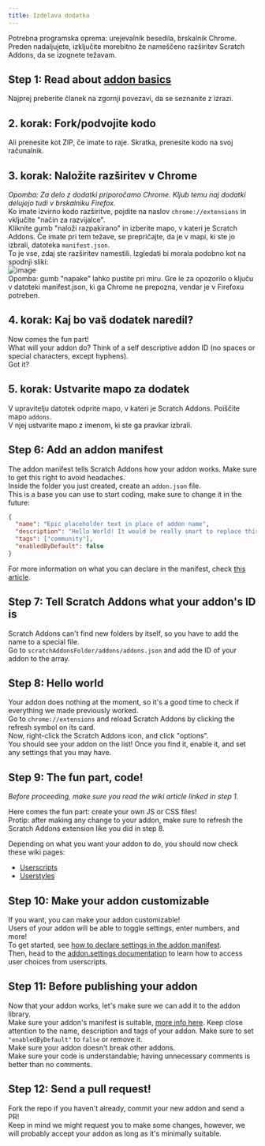 ```yaml
---
title: Izdelava dodatka
---
```

Potrebna programska oprema: urejevalnik besedila, brskalnik Chrome.  
Preden nadaljujete, izključite morebitno že nameščeno razširitev Scratch Addons, da se izognete težavam.

## Step 1: Read about [addon basics](/docs/develop/getting-started/addon-basics/)
Najprej preberite članek na zgornji povezavi, da se seznanite z izrazi.

## 2. korak: Fork/podvojite kodo
Ali prenesite kot ZIP, če imate to raje. Skratka, prenesite kodo na svoj računalnik.

## 3. korak: Naložite razširitev v Chrome
*Opomba: Za delo z dodatki priporočamo Chrome. Kljub temu naj dodatki delujejo tudi v brskalniku Firefox.*  
Ko imate izvirno kodo razširitve, pojdite na naslov `chrome://extensions` in vključite "način za razvijalce".  
Kliknite gumb "naloži razpakirano" in izberite mapo, v kateri je Scratch Addons. Če imate pri tem težave, se prepričajte, da je v mapi, ki ste jo izbrali, datoteka `manifest.json`.  
To je vse, zdaj ste razširitev namestili. Izgledati bi morala podobno kot na spodnji sliki:  
![image](https://user-images.githubusercontent.com/17484114/91502527-accfd580-e89e-11ea-9e16-7daa2b808379.png)  
Opomba: gumb "napake" lahko pustite pri miru. Gre le za opozorilo o ključu v datoteki manifest.json, ki ga Chrome ne prepozna, vendar je v Firefoxu potreben.

## 4. korak: Kaj bo vaš dodatek naredil?
Now comes the fun part!  
What will your addon do? Think of a self descriptive addon ID (no spaces or special characters, except hyphens).  
Got it?

## 5. korak: Ustvarite mapo za dodatek
V upravitelju datotek odprite mapo, v kateri je Scratch Addons. Poiščite mapo `addons`.  
V njej ustvarite mapo z imenom, ki ste ga pravkar izbrali.

## Step 6: Add an addon manifest
The addon manifest tells Scratch Addons how your addon works. Make sure to get this right to avoid headaches.  
Inside the folder you just created, create an `addon.json` file.  
This is a base you can use to start coding, make sure to change it in the future:
```json
{
  "name": "Epic placeholder text in place of addon name",
  "description": "Hello World! It would be really smart to replace this placeholder text with a description.",
  "tags": ["community"],
  "enabledByDefault": false
}
```
For more information on what you can declare in the manifest, check [this article](/docs/reference/addon-manifest/).


## Step 7: Tell Scratch Addons what your addon's ID is
Scratch Addons can't find new folders by itself, so you have to add the name to a special file.  
Go to `scratchAddonsFolder/addons/addons.json` and add the ID of your addon to the array.

## Step 8: Hello world
Your addon does nothing at the moment, so it's a good time to check if everything we made previously worked.  
Go to `chrome://extensions` and reload Scratch Addons by clicking the refresh symbol on its card.  
Now, right-click the Scratch Addons icon, and click "options".  
You should see your addon on the list! Once you find it, enable it, and set any settings that you may have.

## Step 9: The fun part, code!
*Before proceeding, make sure you read the wiki article linked in step 1.*  

Here comes the fun part: create your own JS or CSS files!  
Protip: after making any change to your addon, make sure to refresh the Scratch Addons extension like you did in step 8.  

Depending on what you want your addon to do, you should now check these wiki pages:
- [Userscripts](/docs/develop/addon-types/userscripts)
- [Userstyles](/docs/develop/addon-types/userstyles)

## Step 10: Make your addon customizable
If you want, you can make your addon customizable!  
Users of your addon will be able to toggle settings, enter numbers, and more!  
To get started, see [how to declare settings in the addon manifest](/docs/reference/addon-manifest/#settings-object).  
Then, head to the [addon.settings documentation](/docs/reference/addon-api/addon.settings) to learn how to access user choices from userscripts.

## Step 11: Before publishing your addon
Now that your addon works, let's make sure we can add it to the addon library.  
Make sure your addon's manifest is suitable, [more info here](/docs/reference/addon-manifest). Keep close attention to the name, description and tags of your addon. Make sure to set `"enabledByDefault"` to `false` or remove it.  
Make sure your addon doesn't break other addons.  
Make sure your code is understandable; having unnecessary comments is better than no comments.

## Step 12: Send a pull request!
Fork the repo if you haven't already, commit your new addon and send a PR!  
Keep in mind we might request you to make some changes, however, we will probably accept your addon as long as it's minimally suitable.
